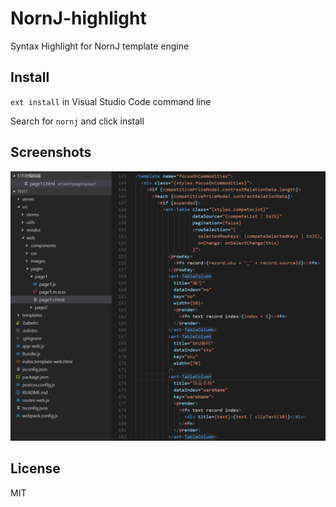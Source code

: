 NornJ-highlight
====
Syntax Highlight for NornJ template engine

## Install

`ext install` in Visual Studio Code command line

Search for `nornj` and click install

## Screenshots

![nornj-template-example](./images/screenshot.png)

## License

MIT